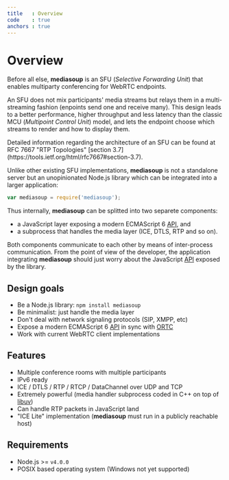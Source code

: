 ```yaml
---
title   : Overview
code    : true
anchors : true
---
```



# Overview

Before all else, **mediasoup** is an SFU (*Selective Forwarding Unit*) that enables multiparty conferencing for WebRTC endpoints.

An SFU does not mix participants' media streams but relays them in a multi-streaming fashion (enpoints send one and receive many). This design leads to a better performance, higher throughput and less latency than the classic MCU (*Multipoint Control Unit*) model, and lets the endpoint choose which streams to render and how to display them.

<div markdown='1' class='note'>
Detailed information regarding the architecture of an SFU can be found at RFC 7667 "RTP Topologies" [section 3.7](https://tools.ietf.org/html/rfc7667#section-3.7).
</div>

Unlike other existing SFU implementations, **mediasoup** is not a standalone server but an unopinionated Node.js library which can be integrated into a larger application:

```javascript
var mediasoup = require('mediasoup');
```

Thus internally, **mediasoup** can be splitted into two separete components:

* a JavaScript layer exposing a modern ECMAScript 6 [API](/api/), and
* a subprocess that handles the media layer (ICE, DTLS, RTP and so on).

Both components communicate to each other by means of inter-process communication. From the point of view of the developer, the application integrating **mediasoup** should just worry about the JavaScript [API](/api/) exposed by the library.


## Design goals

* Be a Node.js library: `npm install mediasoup`
* Be minimalist: just handle the media layer
* Don't deal with network signaling protocols (SIP, XMPP, etc)
* Expose a modern ECMAScript 6 [API](/api/) in sync with [ORTC](http://ortc.org/)
* Work with current WebRTC client implementations


## Features

* Multiple conference rooms with multiple participants
* IPv6 ready
* ICE / DTLS / RTP / RTCP / DataChannel over UDP and TCP
* Extremely powerful (media handler subprocess coded in C++ on top of [libuv](http://libuv.org))
* Can handle RTP packets in JavaScript land
* "ICE Lite" implementation (**mediasoup** must run in a publicly reachable host)


## Requirements

* Node.js >= `v4.0.0`
* POSIX based operating system (Windows not yet supported)
